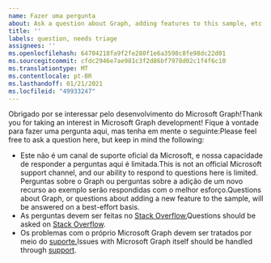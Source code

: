 ```yaml
---
name: Fazer uma pergunta
about: Ask a question about Graph, adding features to this sample, etc.
title: ''
labels: question, needs triage
assignees: ''
ms.openlocfilehash: 64704218fa9f2fe280f1e6a3598c8fe98dc22d01
ms.sourcegitcommit: cfdc2946e7ae981c3f2d86bf7978d02c1f4f6c10
ms.translationtype: MT
ms.contentlocale: pt-BR
ms.lasthandoff: 01/21/2021
ms.locfileid: "49933247"
---
```

<span data-ttu-id="c1762-102">Obrigado por se interessar pelo desenvolvimento do Microsoft Graph!</span><span class="sxs-lookup"><span data-stu-id="c1762-102">Thank you for taking an interest in Microsoft Graph development!</span></span> <span data-ttu-id="c1762-103">Fique à vontade para fazer uma pergunta aqui, mas tenha em mente o seguinte:</span><span class="sxs-lookup"><span data-stu-id="c1762-103">Please feel free to ask a question here, but keep in mind the following:</span></span>

- <span data-ttu-id="c1762-104">Este não é um canal de suporte oficial da Microsoft, e nossa capacidade de responder a perguntas aqui é limitada.</span><span class="sxs-lookup"><span data-stu-id="c1762-104">This is not an official Microsoft support channel, and our ability to respond to questions here is limited.</span></span> <span data-ttu-id="c1762-105">Perguntas sobre o Graph ou perguntas sobre a adição de um novo recurso ao exemplo serão respondidas com o melhor esforço.</span><span class="sxs-lookup"><span data-stu-id="c1762-105">Questions about Graph, or questions about adding a new feature to the sample, will be answered on a best-effort basis.</span></span>
- <span data-ttu-id="c1762-106">As perguntas devem ser feitas no [Stack Overflow.](https://stackoverflow.com/questions/tagged/microsoft-graph)</span><span class="sxs-lookup"><span data-stu-id="c1762-106">Questions should be asked on [Stack Overflow](https://stackoverflow.com/questions/tagged/microsoft-graph).</span></span>
- <span data-ttu-id="c1762-107">Os problemas com o próprio Microsoft Graph devem ser tratados por meio do [suporte.](https://developer.microsoft.com/graph/support)</span><span class="sxs-lookup"><span data-stu-id="c1762-107">Issues with Microsoft Graph itself should be handled through [support](https://developer.microsoft.com/graph/support).</span></span>
